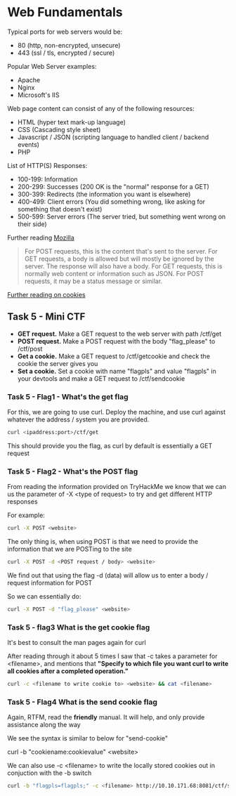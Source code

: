 # Web Fundamentals

Typical ports for web servers would be:

- 80 (http, non-encrypted, unsecure)
- 443 (ssl / tls, encrypted / secure)

Popular Web Server examples:

- Apache
- Nginx
- Microsoft's IIS

Web page content can consist of any of the following resources:

- HTML (hyper text mark-up language)
- CSS (Cascading style sheet)
- Javascript / JSON (scripting language to handled client / backend events)
- PHP

List of HTTP(S) Responses:

- 100-199: Information
- 200-299: Successes (200 OK is the "normal" response for a GET)
- 300-399: Redirects (the information you want is elsewhere)
- 400-499: Client errors (You did something wrong, like asking for something that doesn't exist)
- 500-599: Server errors (The server tried, but something went wrong on their side)

Further reading [Mozilla](https://developer.mozilla.org/en-US/docs/Web/HTTP/Status)

>For POST requests, this is the content that's sent to the server. For GET requests, a body is allowed but will mostly be ignored by the server. The response will also have a body. For GET requests, this is normally web content or information such as JSON. For POST requests, it may be a status message or similar.

[Further reading on cookies](https://developer.mozilla.org/en-US/docs/Web/HTTP/Cookies)

## Task 5 - Mini CTF

- **GET request.** Make a GET request to the web server with path /ctf/get
- **POST request.** Make a POST request with the body "flag_please" to /ctf/post
- **Get a cookie.** Make a GET request to /ctf/getcookie and check the cookie the server gives you
- **Set a cookie.** Set a cookie with name "flagpls" and value "flagpls" in your devtools and make a GET request to /ctf/sendcookie

### Task 5 - Flag1 - What's the get flag

For this, we are going to use curl. Deploy the machine, and use curl against whatever the address / system you are provided.

```bash
curl <ipaddress:port>/ctf/get
```

This should provide you the flag, as curl by default is essentially a GET request

### Task 5 - Flag2 - What's the POST flag

From reading the information provided on TryHackMe we know that we can us the parameter of -X \<type of request> to try and get different HTTP responses

For example:

```bash
curl -X POST <website>
```

The only thing is, when using POST is that we need to provide the information that we are POSTing to the site

```bash
curl -X POST -d <POST request / body> <website>
```

We find out that using the flag -d (data) will allow us to enter a body / request information for POST

So we can essentially do:

```bash
curl -X POST -d "flag_please" <website>
```

### Task 5 - flag3 What is the get cookie flag

It's best to consult the man pages again for curl

After reading through it about 5 times I saw that -c takes a parameter for \<filename>, and mentions that **"Specify to which file you want curl to write all cookies after a completed operation."**

```bash
curl -c <filename to write cookie to> <website> && cat <filename>
```

### Task 5 - Flag4 What is the send cookie flag

Again, RTFM, read the **friendly** manual. It will help, and only provide assistance along the way

We see the syntax is similar to below for "send-cookie"

curl -b "cookiename:cookievalue" \<website>

We can also use -c \<filename> to write the locally stored cookies out in conjuction with the -b switch

```bash
curl -b "flagpls=flagpls;" -c <filename> http://10.10.171.68:8081/ctf/sendcookie && cat <filename>
```
